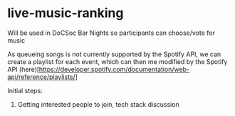 # live-music-ranking

Will be used in DoCSoc Bar Nights so participants can choose/vote for music

As queueing songs is not currently supported by the Spotify API, we can create a playlist for each event, which can then me modified by the Spotify API (here)[https://developer.spotify.com/documentation/web-api/reference/playlists/]

Initial steps:
1. Getting interested people to join, tech stack discussion
